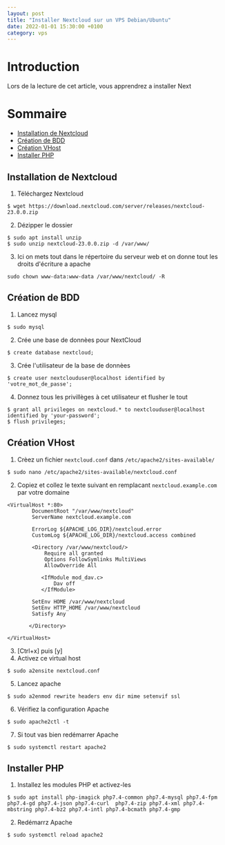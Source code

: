 ```yaml
---
layout: post
title: "Installer Nextcloud sur un VPS Debian/Ubuntu"
date: 2022-01-01 15:30:00 +0100
category: vps
---
```


# Introduction
Lors de la lecture de cet article, vous apprendrez a installer Next

# Sommaire 
- [Installation de Nextcloud](#installation-et-nextcloud)
- [Création de BDD](#création-et-bdd)
- [Création VHost](#création-VHost)
- [Installer PHP](#installer-php)

## Installation de Nextcloud
1) Téléchargez  Nextcloud
```
$ wget https://download.nextcloud.com/server/releases/nextcloud-23.0.0.zip
```
2) Dézipper le dossier
```
$ sudo apt install unzip
$ sudo unzip nextcloud-23.0.0.zip -d /var/www/
```
3) Ici on mets tout dans le répertoire du serveur web et on donne tout les droits d'écriture a apache
```
sudo chown www-data:www-data /var/www/nextcloud/ -R
```

## Création de BDD
1) Lancez mysql
```
$ sudo mysql
```
2) Crée une base de donnèes pour NextCloud
```
$ create database nextcloud;
```
3) Crée l'utilisateur de la base de donnèes
```
$ create user nextclouduser@localhost identified by 'votre_mot_de_passe';
```
4) Donnez tous les privillèges à cet utilisateur et flusher le tout
```
$ grant all privileges on nextcloud.* to nextclouduser@localhost identified by 'your-password';
$ flush privileges;
```
## Création VHost
1) Crèez un fichier `nextcloud.conf` dans `/etc/apache2/sites-available/`
```
$ sudo nano /etc/apache2/sites-available/nextcloud.conf
```
2) Copiez et collez le texte suivant en remplacant `nextcloud.example.com` par votre domaine
```
<VirtualHost *:80>
        DocumentRoot "/var/www/nextcloud"
        ServerName nextcloud.example.com

        ErrorLog ${APACHE_LOG_DIR}/nextcloud.error
        CustomLog ${APACHE_LOG_DIR}/nextcloud.access combined

        <Directory /var/www/nextcloud/>
            Require all granted
            Options FollowSymlinks MultiViews
            AllowOverride All

           <IfModule mod_dav.c>
               Dav off
           </IfModule>

        SetEnv HOME /var/www/nextcloud
        SetEnv HTTP_HOME /var/www/nextcloud
        Satisfy Any

       </Directory>

</VirtualHost>
```
3) [Ctrl+x] puis [y]
4) Activez ce virtual host
```
$ sudo a2ensite nextcloud.conf
```
5) Lancez apache
```
$ sudo a2enmod rewrite headers env dir mime setenvif ssl
```
6) Vérifiez la configuration Apache
```
$ sudo apache2ctl -t
```
7) Si tout vas bien redémarrer Apache
```
$ sudo systemctl restart apache2
```

## Installer PHP

1) Installez les modules PHP et activez-les
```
$ sudo apt install php-imagick php7.4-common php7.4-mysql php7.4-fpm php7.4-gd php7.4-json php7.4-curl  php7.4-zip php7.4-xml php7.4-mbstring php7.4-bz2 php7.4-intl php7.4-bcmath php7.4-gmp
```

2) Redémarrz Apache
```
$ sudo systemctl reload apache2
```
